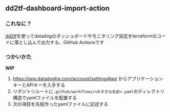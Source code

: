 ## dd2tf-dashboard-import-action

### これなに？

[dd2tf](https://github.com/amnk/dd2tf)を使ってdatadogのダッシュボードやモニタリング設定をterraformのコードに落とし込んで出力する、GitHub Actionsです

### つかいかた

**WIP**
1. https://app.datadoghq.com/account/settings#api からアプリケーションキーとAPIキーを入手する
2. リポジトリルートに`.github/workflows/<おすきな名前>.yaml`のディレクトリ構造でyamlファイルを配置する
3. 次の項目を先程作ったyamlファイルに記述する

```yaml
```
